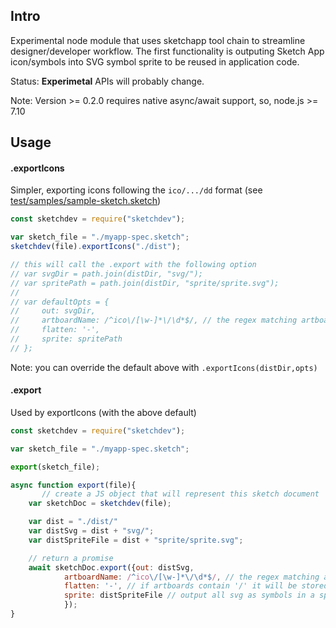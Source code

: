 ## Intro

Experimental node module that uses sketchapp tool chain to streamline designer/developer workflow. The first functionality is outputing Sketch App icon/symbols into SVG symbol sprite to be reused in application code. 

Status: **Experimetal** APIs will probably change. 

Note: Version >= 0.2.0 requires native async/await support, so, node.js >= 7.10

## Usage



#### .exportIcons

Simpler, exporting icons following the `ico/.../dd` format (see [test/samples/sample-sketch.sketch](https://github.com/BriteSnow/node-sketchdev/blob/master/test/samples/sample-sketch.sketch))

```js
const sketchdev = require("sketchdev");

var sketch_file = "./myapp-spec.sketch";
sketchdev(file).exportIcons("./dist");

// this will call the .export with the following option
// var svgDir = path.join(distDir, "svg/");
// var spritePath = path.join(distDir, "sprite/sprite.svg");
// 
// var defaultOpts = {
//     out: svgDir,
//     artboardName: /^ico\/[\w-]*\/\d*$/, // the regex matching artboard that should be exported
//     flatten: '-',
//     sprite: spritePath
// };

```

Note: you can override the default above with `.exportIcons(distDir,opts)`

#### .export

Used by exportIcons (with the above default)

```js
const sketchdev = require("sketchdev");

var sketch_file = "./myapp-spec.sketch";

export(sketch_file);

async function export(file){
       // create a JS object that will represent this sketch document
    var sketchDoc = sketchdev(file); 

    var dist = "./dist/"
    var distSvg = dist + "svg/"; 
    var distSpriteFile = dist + "sprite/sprite.svg"; 

    // return a promise
    await sketchDoc.export({out: distSvg, 
            artboardName: /^ico\/[\w-]*\/\d*$/, // the regex matching artboard that should be exported
            flatten: '-', // if artboards contain '/' it will be stored in the corresponding folder sturucture, "flatten" just flatten the stucture with a a given char that will replace the '/'
            sprite: distSpriteFile // output all svg as symbols in a sprite.svg and generage a sprite-demo.html page as well
            }); 
}
```


